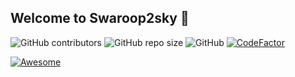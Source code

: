 ## Welcome to Swaroop2sky 👋

![GitHub contributors](https://img.shields.io/github/contributors/Swaroop2sky/swaroop2sky.github.io?style=flat&color=green)
![GitHub repo size](https://img.shields.io/github/repo-size/Swaroop2sky/swaroop2sky.github.io?color=red)
![GitHub](https://img.shields.io/github/license/Swaroop2sky/swaroop2sky.github.io?color=green)
[![CodeFactor](https://www.codefactor.io/repository/github/swaroop2sky/swaroop2sky.github.io/badge/main)](https://www.codefactor.io/repository/github/swaroop2sky/swaroop2sky.github.io/overview/main)

[![Awesome](https://avatars.githubusercontent.com/u/75105593?s=200&v=4)](https://avatars.githubusercontent.com/u/75105593?s=200&v=4)
